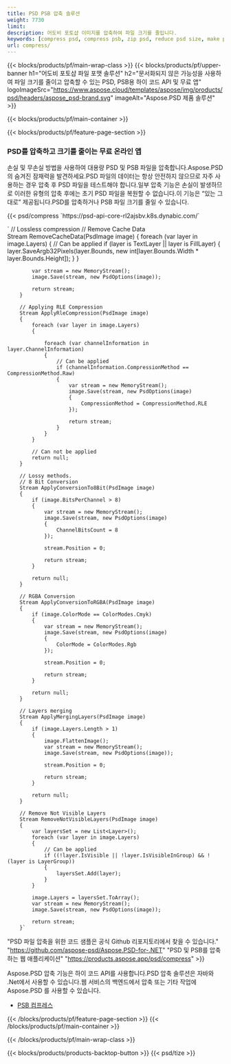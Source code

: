 ```yaml
---
title: PSD PSB 압축 솔루션
weight: 7730
limit: 
description: 어도비 포토샵 이미지를 압축하여 파일 크기를 줄입니다.
keywords: [compress psd, compress psb, zip psd, reduce psd size, make psd smaller, remove unnecessary psd data, remove odd psd layers]
url: compress/
---
```

{{< blocks/products/pf/main-wrap-class >}}
{{< blocks/products/pf/upper-banner h1="어도비 포토샵 파일 포맷 솔루션" h2="문서화되지 않은 가능성을 사용하여 파일 크기를 줄이고 압축할 수 있는 PSD, PSB용 하이 코드 API 및 무료 앱" logoImageSrc="https://www.aspose.cloud/templates/aspose/img/products/psd/headers/aspose_psd-brand.svg" imageAlt="Aspose.PSD 제품 솔루션" >}}

{{< blocks/products/pf/main-container >}}

{{< blocks/products/pf/feature-page-section >}}
<h3 class="headingpdleft">PSD를 압축하고 크기를 줄이는 무료 온라인 앱</h3>
<p>손실 및 무손실 방법을 사용하여 대용량 PSD 및 PSB 파일을 압축합니다.Aspose.PSD 의 숨겨진 잠재력을 발견하세요.PSD 파일의 데이터는 항상 안전하지 않으므로 자주 사용하는 경우 압축 후 PSD 파일을 테스트해야 합니다.일부 압축 기능은 손실이 발생하므로 이러한 유형의 압축 후에는 초기 PSD 파일을 복원할 수 없습니다.이 기능은 “있는 그대로” 제공됩니다.PSD를 압축하거나 PSB 파일 크기를 줄일 수 있습니다.</p>
{{< psd/compress `https://psd-api-core-rl2ajsbv.k8s.dynabic.com/` 

`      // Lossless compression
        // Remove Cache Data			
        Stream RemoveCacheData(PsdImage image)
        {
            foreach (var layer in image.Layers)
            {
                // Can be applied
                if (layer is TextLayer || layer is FillLayer)
                {
                    layer.SaveArgb32Pixels(layer.Bounds, new int[layer.Bounds.Width * layer.Bounds.Height]);
                }
            }

            var stream = new MemoryStream();
            image.Save(stream, new PsdOptions(image));

            return stream;
        }

        // Applying RLE Compression
        Stream ApplyRleCompression(PsdImage image)
        {
            foreach (var layer in image.Layers)
            {

                foreach (var channelInformation in layer.ChannelInformation)
                {
                    // Can be applied
                    if (channelInformation.CompressionMethod == CompressionMethod.Raw)
                    {
                        var stream = new MemoryStream();
                        image.Save(stream, new PsdOptions(image)
                        {
                            CompressionMethod = CompressionMethod.RLE
                        });

                        return stream;
                    }
                }
            }

            // Can not be applied
            return null;
        }

        // Lossy methods.
        // 8 Bit Conversion
        Stream ApplyConversionTo8Bit(PsdImage image)
        {
            if (image.BitsPerChannel > 8)
            {
                var stream = new MemoryStream();
                image.Save(stream, new PsdOptions(image)
                {
                    ChannelBitsCount = 8
                });

                stream.Position = 0;

                return stream;
            }

            return null;
        }
       
        // RGBA Conversion
        Stream ApplyConversionToRGBA(PsdImage image)
        {
            if (image.ColorMode == ColorModes.Cmyk)
            {
                var stream = new MemoryStream();
                image.Save(stream, new PsdOptions(image)
                {
                    ColorMode = ColorModes.Rgb
                });

                stream.Position = 0;

                return stream;
            }

            return null;
        }

        // Layers merging
        Stream ApplyMergingLayers(PsdImage image)
        {
            if (image.Layers.Length > 1)
            {
                image.FlattenImage();
                var stream = new MemoryStream();
                image.Save(stream, new PsdOptions(image));

                stream.Position = 0;

                return stream;
            }

            return null;
        }

        // Remove Not Visible Layers
        Stream RemoveNotVisibleLayers(PsdImage image)
        {
            var layersSet = new List<Layer>();
            foreach (var layer in image.Layers)
            {
                // Can be applied
                if ((!layer.IsVisible || !layer.IsVisibleInGroup) && !(layer is LayerGroup))
                {
                    layersSet.Add(layer);
                }
            }

            image.Layers = layersSet.ToArray();
            var stream = new MemoryStream();
            image.Save(stream, new PsdOptions(image));

            return stream;
        }` 
"PSD 파일 압축을 위한 코드 샘플은 공식 Github 리포지토리에서 찾을 수 있습니다."  "https://github.com/aspose-psd/Aspose.PSD-for-.NET" 
"PSD 및 PSB를 압축하는 웹 애플리케이션" "https://products.aspose.app/psd/compress" >}}
<p>Aspose.PSD 압축 기능은 하이 코드 API를 사용합니다.PSD 압축 솔루션은 자바와 .Net에서 사용할 수 있습니다.웹 서비스의 백엔드에서 압축 또는 기타 작업에 Aspose.PSD 를 사용할 수 있습니다.</p>
<ul>
<li><a href="psb">PSB 컴프레스</a></li>
</ul>
{{< /blocks/products/pf/feature-page-section >}}
{{< /blocks/products/pf/main-container >}}


{{< /blocks/products/pf/main-wrap-class >}}

{{< blocks/products/products-backtop-button >}}
{{< psd/tize >}}
